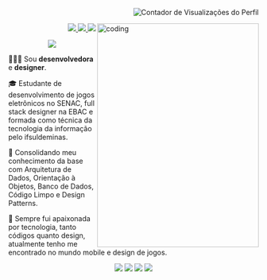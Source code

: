 <p align="right">
 <img src="https://komarev.com/ghpvc/?username=naliferreira&color=C5472E" alt="Contador de Visualizações do Perfil">
</p>

<img
  alt="coding"
  align="right"
  width="325em"
  height="450em"
  src="https://i.ibb.co/5RJzHjF/3ifn8efn5un71.png"
/>

<div align="right">
 <a href="mailto:analiviadesouza.contato@gmail.com">
  <img src="https://img.shields.io/badge/-%2322272D?style=for-the-badge&logo=gmail">
 </a>
 
 <a href="https://www.linkedin.com/in/naliscript/">
  <img src="https://img.shields.io/badge/-%2322272D?style=for-the-badge&logo=linkedin&logoColor=blue">
 </a>

 <a href="https://www.instagram.com/naliscript/">
  <img src="https://img.shields.io/badge/-%2322272D?style=for-the-badge&logo=instagram">
 </a>
</div>

<p align="center"><img src="https://readme-typing-svg.herokuapp.com/?lines=Olá,+eu+sou+a+Lívia!✨+;Prazer+em+conhecê-lo.&color=%23ADBBC8&size=30&font=firacode&center=true">
</p>

<p>👩🏾‍💻 Sou <strong>desenvolvedora</strong> e <strong>designer</strong>.</p>
<p>🎓 Estudante de desenvolvimento de jogos eletrônicos no SENAC, full stack designer na EBAC e formada como técnica da tecnologia da informação pelo ifsuldeminas.</p>
<p>🔮 Consolidando meu conhecimento da base com Arquitetura de Dados, Orientação à Objetos, Banco de Dados, Código Limpo e Design Patterns. </p>
<p>🍵 Sempre fui apaixonada por tecnologia, tanto códigos quanto design, atualmente tenho me encontrado no mundo mobile e design de jogos. </p>

<div align="center">
 <img src="https://img.shields.io/badge/HTML-%231C2128?style=for-the-badge&logo=html5">
 <img src="https://img.shields.io/badge/CSS-%231C2128?style=for-the-badge&logo=css3&logoColor=blue">
 <img src="https://img.shields.io/badge/Kotlin-%231C2128?style=for-the-badge&logo=Kotlin">
  <img src="https://img.shields.io/badge/Java-%231C2128?style=for-the-badge&logo=Java&logoColor=firebrick">
</div>
